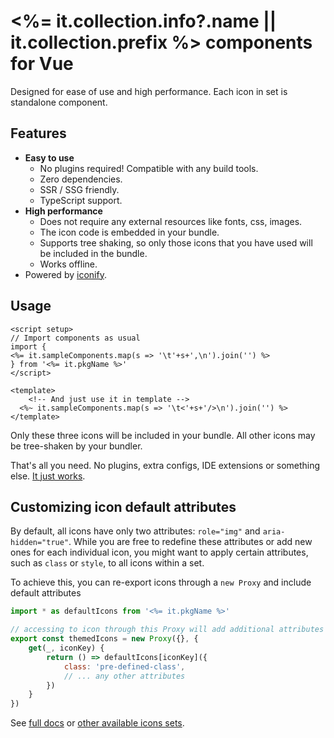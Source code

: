 # <%= it.collection.info?.name || it.collection.prefix %> components for Vue

Designed for ease of use and high performance. Each icon in set is standalone
component.

## Features

- **Easy to use**
  - No plugins required! Compatible with any build tools.
  - Zero dependencies.
  - SSR / SSG friendly.
  - TypeScript support.
- **High performance**
  - Does not require any external resources like fonts, css, images.
  - The icon code is embedded in your bundle.
  - Supports tree shaking, so only those icons that you have used will be
    included in the bundle.
  - Works offline.
- Powered by [iconify](https://iconify.design/).

## Usage

```vue
<script setup>
// Import components as usual
import {
<%= it.sampleComponents.map(s => '\t'+s+',\n').join('') %>
} from '<%= it.pkgName %>'
</script>

<template>
	<!-- And just use it in template -->
  <%~ it.sampleComponents.map(s => '\t<'+s+'/>\n').join('') %>
</template>
```

Only these three icons will be included in your bundle. All other icons may be
tree-shaken by your bundler.

That's all you need. No plugins, extra configs, IDE extensions or something
else.
[It just works](https://twitter.com/alex_kozack/status/1560608558127140865).

## Customizing icon default attributes
By default, all icons have only two attributes: `role="img"` and `aria-hidden="true"`. While you are free to redefine these attributes or add new ones for each individual icon, you might want to apply certain attributes, such as `class` or `style`, to all icons within a set.

To achieve this, you can re-export icons through a `new Proxy` and include default attributes

```javascript
import * as defaultIcons from '<%= it.pkgName %>'

// accessing to icon through this Proxy will add additional attributes
export const themedIcons = new Proxy({}, {
    get(_, iconKey) {
        return () => defaultIcons[iconKey]({
            class: 'pre-defined-class',
            // ... any other attributes
        })
    }
})
```

See [full docs](https://github.com/cawa-93/iconify-prerendered/#readme) or
[other available icons sets](https://github.com/cawa-93/iconify-prerendered/#available-icons-sets).
